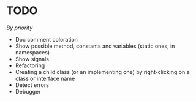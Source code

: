 # TODO

*By priority*

- Doc comment coloration
- Show possible method, constants and variables (static ones, in namespaces)
- Show signals
- Refactoring
- Creating a child class (or an implementing one) by right-clicking on a class or interface name
- Detect errors
- Debugger
